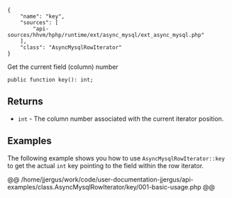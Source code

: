 ``` yamlmeta
{
    "name": "key",
    "sources": [
        "api-sources/hhvm/hphp/runtime/ext/async_mysql/ext_async_mysql.php"
    ],
    "class": "AsyncMysqlRowIterator"
}
```




Get the current field (column) number




``` Hack
public function key(): int;
```




## Returns




+ ` int ` - The column number associated with the current iterator position.




## Examples




The following example shows you how to use ` AsyncMysqlRowIterator::key ` to get the actual `` int `` key pointing to the field within the row iterator.







@@ /home/jjergus/work/code/user-documentation-jjergus/api-examples/class.AsyncMysqlRowIterator/key/001-basic-usage.php @@
<!-- HHAPIDOC -->
